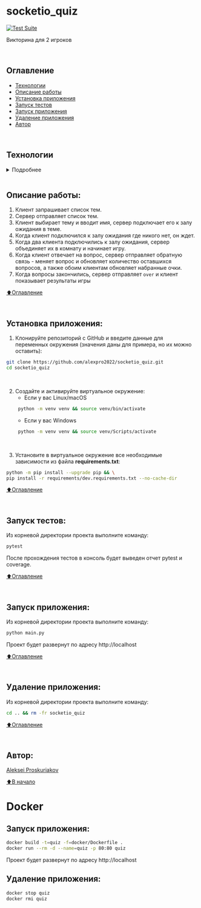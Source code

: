 # socketio_quiz


[![Test Suite](https://github.com/alexpro2022/socketio_quiz/actions/workflows/branch_test.yml/badge.svg)](https://github.com/alexpro2022/socketio_quiz/actions/workflows/branch_test.yml)

Викторина для 2 игроков

<br>

## Оглавление
- [Технологии](#технологии)
- [Описание работы](#описание-работы)
- [Установка приложения](#установка-приложения)
- [Запуск тестов](#запуск-тестов)
- [Запуск приложения](#запуск-приложения)
- [Удаление приложения](#удаление-приложения)
- [Автор](#автор)

<br>


## Технологии
<details><summary>Подробнее</summary><br>

[![Python](https://img.shields.io/badge/python-3.10%20%7C%203.11%20%7C%203.12-blue?logo=python)](https://www.python.org/)
[![python-socketio](https://img.shields.io/badge/-python--socketio-464646?logo=socketio)](https://python-socketio.readthedocs.io/en/latest/index.html)
[![Pydantic](https://img.shields.io/badge/pydantic-2.10-blue?logo=Pydantic)](https://docs.pydantic.dev/)
[![aiohttp](https://img.shields.io/badge/-aiohttp-464646?logo=aiohttp)](https://docs.aiohttp.org/en/stable/index.html)
[![Uvicorn](https://img.shields.io/badge/-Uvicorn-464646?logo=uvicorn)](https://www.uvicorn.org/)
[![GitHub_Actions](https://img.shields.io/badge/-GitHub_Actions-464646?logo=GitHub)](https://docs.github.com/en/actions)
[![Pytest](https://img.shields.io/badge/-Pytest-464646?logo=Pytest)](https://docs.pytest.org/en/latest/)
[![pytest-asyncio](https://img.shields.io/badge/-Pytest--asyncio-464646?logo=Pytest-asyncio)](https://pypi.org/project/pytest-asyncio/)
[![pytest-cov](https://img.shields.io/badge/-pytest--cov-464646?logo=pytest-cov)](https://pytest-cov.readthedocs.io/en/latest/)
[![pre-commit](https://img.shields.io/badge/-pre--commit-464646?logo=pre-commit)](https://pre-commit.com/)

[⬆️Оглавление](#оглавление)

</details>

<br>


## Описание работы:

1. Клиент запрашивает список тем.
2. Сервер отправляет список тем.
3. Клиент выбирает тему и вводит имя, сервер подключает его к залу ожидания в теме.
4. Когда клиент подключился к залу ожидания где никого нет, он ждет.
5. Когда два клиента подключились к залу ожидания, сервер объединяет их в комнату и начинает игру.
6. Когда клиент отвечает на вопрос, сервер  отправляет обратную связь - меняет вопрос и обновляет количество оставшихся вопросов, а также обоим клиентам обновляет набранные очки.
7. Когда вопросы закончились, сервер отправляет `over` и клиент показывает результаты игры

[⬆️Оглавление](#оглавление)

<br>


## Установка приложения:

1. Клонируйте репозиторий с GitHub и введите данные для переменных окружения (значения даны для примера, но их можно оставить):

```bash
git clone https://github.com/alexpro2022/socketio_quiz.git
cd socketio_quiz
```
<br>

2. Создайте и активируйте виртуальное окружение:
   * Если у вас Linux/macOS
   ```bash
    python -m venv venv && source venv/bin/activate
   ```
   * Если у вас Windows
   ```bash
    python -m venv venv && source venv/Scripts/activate
   ```
<br>

3. Установите в виртуальное окружение все необходимые зависимости из файла **requirements.txt**:
```bash
python -m pip install --upgrade pip && \
pip install -r requirements/dev.requirements.txt --no-cache-dir
```

[⬆️Оглавление](#оглавление)

<br>


## Запуск тестов:
Из корневой директории проекта выполните команду:
```bash
pytest
```
После прохождения тестов в консоль будет выведен отчет pytest и coverage.

[⬆️Оглавление](#оглавление)

<br>


## Запуск приложения:
Из корневой директории проекта выполните команду:
```bash
python main.py
```
Проект будет развернут по адресу http://localhost

[⬆️Оглавление](#оглавление)

<br>

## Удаление приложения:
Из корневой директории проекта выполните команду:
```bash
cd .. && rm -fr socketio_quiz
```

[⬆️Оглавление](#оглавление)

<br>

## Автор:
[Aleksei Proskuriakov](https://github.com/alexpro2022)

[⬆️В начало](#socketio_quiz)

<!--

    python -m venv venv && source venv/Scripts/activate
    python -m pip install --upgrade pip && pip install -r requirements/dev.requirements.txt


    pre-commit run --all-files


coverage run -m pytest

pytest --cov=src

-->


# Docker

## Запуск приложения:
```bash
docker build -t=quiz -f=docker/Dockerfile .
docker run --rm -d --name=quiz -p 80:80 quiz
```
Проект будет развернут по адресу http://localhost


## Удаление приложения:
```bash
docker stop quiz
docker rmi quiz
```
